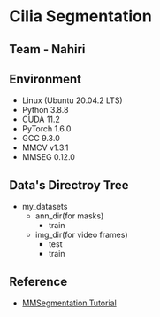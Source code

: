 # Cilia Segmentation

## Team - Nahiri

## Environment 
* Linux (Ubuntu 20.04.2 LTS)
* Python 3.8.8
* CUDA 11.2
* PyTorch 1.6.0
* GCC 9.3.0
* MMCV v1.3.1
* MMSEG 0.12.0
## Data's Directroy Tree
* my\_datasets
	* ann\_dir(for masks)
		* train
	* img\_dir(for video frames)
		* test
		* train

## Reference
* [MMSegmentation Tutorial](https://github.com/open-mmlab/mmsegmentation/blob/master/demo/MMSegmentation_Tutorial.ipynb)

